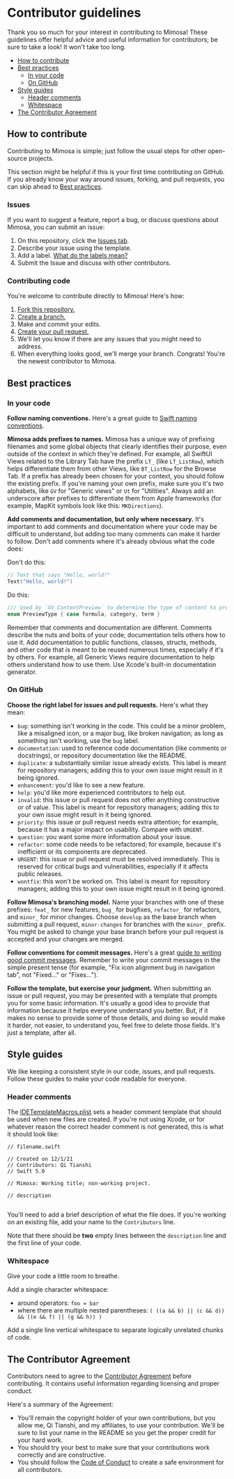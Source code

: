 # Contributor guidelines
Thank you so much for your interest in contributing to Mimosa! These guidelines offer helpful advice and useful information for contributors; be sure to take a look! It won't take too long.

* [How to contribute](#How-to-contribute)
* [Best practices](#Best-practices)
    - [In your code](#In-your-code)
    - [On GitHub](#On-GitHub)
* [Style guides](#Style-guides)
    - [Header comments](#Header-comments)
    - [Whitespace](#Whitespace)
* [The Contributor Agreement](#The-Contributor-Agreement)

## How to contribute
Contributing to Mimosa is simple; just follow the usual steps for other open-source projects.

This section might be helpful if this is your first time contributing on GitHub. If you already know your way around issues, forking, and pull requests, you can skip ahead to [Best practices](#Best-practices).

### Issues
If you want to suggest a feature, report a bug, or discuss questions about Mimosa, you can submit an issue:
1. On this repository, click the [Issues tab](https://github.com/qitianshi/mimosa-app/issues).
2. Describe your issue using the template.
3. Add a label. [What do the labels mean?](#On-GitHub)
4. Submit the Issue and discuss with other contributors.

### Contributing code
You're welcome to contribute directly to Mimosa! Here's how:
1. [Fork this repository.](https://docs.github.com/en/free-pro-team@latest/github/getting-started-with-github/fork-a-repo)
2. [Create a branch.](https://docs.github.com/en/free-pro-team@latest/github/collaborating-with-issues-and-pull-requests/creating-and-deleting-branches-within-your-repository)
3. Make and commit your edits. 
4. [Create your pull request.](https://docs.github.com/en/github/collaborating-with-issues-and-pull-requests/about-pull-requests)
5. We'll let you know if there are any issues that you might need to address.
6. When everything looks good, we'll merge your branch. Congrats! You're the newest contributor to Mimosa.

## Best practices

### In your code
__Follow naming conventions.__ Here's a great guide to [Swift naming conventions](https://medium.com/better-programming/naming-conventions-in-swift-4b7ca5eed4d2).

__Mimosa adds prefixes to names.__ Mimosa has a unique way of prefixing filenames and some global objects that clearly identifies their purpose, even outside of the context in which they're defined. For example, all SwiftUI Views related to the Library Tab have the prefix `LT_` (like `LT_ListRow`), which helps differentiate them from other Views, like `BT_ListRow` for the Browse Tab. If a prefix has already been chosen for your context, you should follow the existing prefix. If you're naming your own prefix, make sure you it's two alphabets, like `GV` for "Generic views" or `Ut` for "Utilities". Always add an underscore after prefixes to differentiate them from Apple frameworks (for example, MapKit symbols look like this: `MKDirections`).

__Add comments and documentation, but only where necessary.__ It's important to add comments and documentation where your code may be difficult to understand, but adding too many comments can make it harder to follow. Don't add comments where it's already obvious what the code does:

Don't do this:
```Swift
// Text that says "Hello, world!"
Text("Hello, world!")
```

Do this:
```Swift
/// Used by `GV_ContentPreview` to determine the type of content to preview.
enum PreviewType { case formula, category, term }
```

Remember that comments and documentation are different. Comments describe the nuts and bolts of your code; documentation tells others how to use it. Add documentation to public functions, classes, structs, methods, and other code that is meant to be reused numerous times, especially if it's by others. For example, all Generic Views require documentation to help others understand how to use them. Use Xcode's built-in documentation generator.

### On GitHub
__Choose the right label for issues and pull requests.__ Here's what they mean:
* `bug`: something isn't working in the code. This could be a minor problem, like a misaligned icon, or a major bug, like broken navigation; as long as something isn't working, use the `bug` label.
* `documentation`: used to reference code documentation (like comments or docstrings), or repository documentation like the README.
* `duplicate`: a substantially similar issue already exists. This label is meant for repository managers; adding this to your own issue might result in it being ignored.
* `enhancement`: you'd like to see a new feature.
* `help`: you'd like more experienced contributors to help out.
* `invalid`: this issue or pull request does not offer anything constructive or of value. This label is meant for repository managers; adding this to your own issue might result in it being ignored.
* `priority`: this issue or pull request needs extra attention; for example, because it has a major impact on usability. Compare with `URGENT`. 
* `question`: you want some more information about your issue.
* `refactor`: some code needs to be refactored; for example, because it's inefficient or its components are deprecated.
* `URGENT`: this issue or pull request must be resolved immediately. This is reserved for critical bugs and vulnerabilities, especially if it affects public releases.
* `wontfix`: this won't be worked on. This label is meant for repository managers; adding this to your own issue might result in it being ignored.

__Follow Mimosa's branching model.__ Name your branches with one of these prefixes: `feat_` for new features, `bug_` for bugfixes, `refactor_` for refactors, and `minor_` for minor changes. Choose `develop` as the base branch when submitting a pull request, `minor-changes` for branches with the `minor_` prefix. You might be asked to change your base branch before your pull request is accepted and your changes are merged.

__Follow conventions for commit messages.__ Here's a great [guide to writing good commit messages](https://chris.beams.io/posts/git-commit/). Remember to write your commit messages in the simple present tense (for example, "Fix icon alignment bug in navigation tab", not "Fixed..." or "Fixes...").

__Follow the template, but exercise your judgment.__ When submitting an issue or pull request, you may be presented with a template that prompts you for some basic information. It's usually a good idea to provide that information because it helps everyone understand you better. But, if it makes no sense to provide some of those details, and doing so would make it harder, not easier, to understand you, feel free to delete those fields. It's just a template, after all.

## Style guides
We like keeping a consistent style in our code, issues, and pull requests. Follow these guides to make your code readable for everyone.

### Header comments
 The [IDETemplateMacros.plist](./Mimosa.xcodeproj/xcshareddata/IDETemplateMacros.plist) sets a header comment template that should be used when new files are created. If you're not using Xcode, or for whatever reason the correct header comment is not generated, this is what it should look like:
 
 ```
 // filename.swift

 // Created on 12/1/21
 // Contributors: Qi Tianshi
 // Swift 5.0

 // Mimosa: Working title; non-working project.

 // description
 
 
```

You'll need to add a brief description of what the file does. If you're working on an existing file, add your name to the `Contributors` line.

Note that there should be __two__ empty lines between the `description` line and the first line of your code.

### Whitespace
Give your code a little room to breathe.

Add a single character whitespace:
* around operators: `foo = bar`
* where there are multiple nested parentheses: `( ((a && b) || (c && d)) && ((e && f) || (g && h)) )`

Add a single line vertical whitespace to separate logically unrelated chunks of code.

## The Contributor Agreement
Contributors need to agree to the [Contributor Agreement](./docs/Contributor%20Agreement.md) before contributing. It contains useful information regarding licensing and proper conduct.

Here's a summary of the Agreement:
* You'll remain the copyright holder of your own contributions, but you allow me, Qi Tianshi, and my affiliates, to use your contribution. We'll be sure to list your name in the README so you get the proper credit for your hard work.
* You should try your best to make sure that your contributions work correctly and are constructive.
* You should follow the [Code of Conduct](./CODE_OF_CONDUCT.md) to create a safe environment for all contributors.
